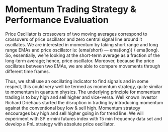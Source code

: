 # Momentum Trading Strategy & Performance Evaluation

Price Oscillator is crossovers of two moving averages correspond to crossovers of price oscillator and zero central signal line around it oscillates. We are interested in momentum by taking short range and long range EMAs and price oscillator is: (ema(short) — ema(long)) / ema(long). So, essentially, we’re looking at the short-term average as a fraction of the long-term average; hence, price oscillator. Moreover, because the price oscillates between two EMAs, we are able to compare movements through different time frames.

Thus, we shall use an oscillating indicator to find signals and in some respect, this could very well be termed as momentum strategy, quite similar to momentum in quantum physics. The underlying principle for momentum trading is to buy high and sell higher and vice-versa. Well known investor Richard Driehaus started the disruption in trading by introducing momentum against the conventional buy low & sell high. Momentum strategy encourages buy high and sell higher going in for trend line.
We will experiment with SP e-mini futures index with 15 min frequency data set and develop a PnL strategy with absolute price oscillator.
